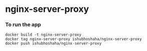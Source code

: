 # nginx-server-proxy

### To run the app
```
docker build -t nginx-server-proxy
docker tag nginx-server-proxy ishubhoshaha/nginx-server-proxy
docker push ishubhoshaha/nginx-server-proxy
```